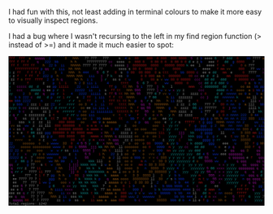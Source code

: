 I had fun with this, not least adding in terminal colours to make it more easy to visually inspect regions.

I had a bug where I wasn't recursing to the left in my find region function (> instead of >=) and it made it much easier to spot:

![screenshot](screenshot.png)
